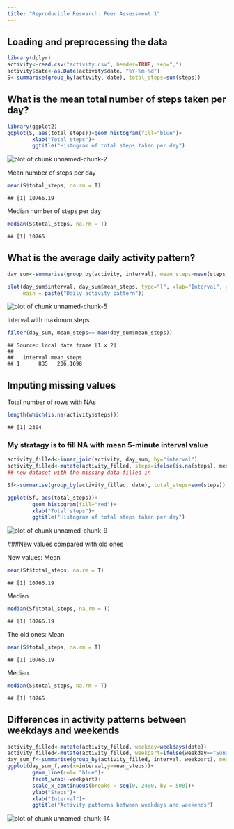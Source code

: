 ```yaml
---
title: "Reproducible Research: Peer Assessment 1"
---
```

## Loading and preprocessing the data

```r
library(dplyr)
activity<-read.csv("activity.csv", header=TRUE, sep=",")
activity$date<-as.Date(activity$date, "%Y-%m-%d")
S<-summarise(group_by(activity, date), total_steps=sum(steps))
```
## What is the mean total number of steps taken per day?

```r
library(ggplot2)
ggplot(S, aes(total_steps))+geom_histogram(fill="blue")+
        xlab("Total steps")+
        ggtitle("Histogram of total steps taken per day")
```

![plot of chunk unnamed-chunk-2](figure/unnamed-chunk-2-1.png) 

Mean number of steps per day

```r
mean(S$total_steps, na.rm = T)
```

```
## [1] 10766.19
```
Median number of steps per day

```r
median(S$total_steps, na.rm = T)
```

```
## [1] 10765
```
## What is the average daily activity pattern?

```r
day_sum<-summarise(group_by(activity, interval), mean_steps=mean(steps, na.rm=T))

plot(day_sum$interval, day_sum$mean_steps, type="l", xlab="Interval", ylab="Mean steps", 
     main = paste("Daily activity pattern"))
```

![plot of chunk unnamed-chunk-5](figure/unnamed-chunk-5-1.png) 

Interval with maximum steps 


```r
filter(day_sum, mean_steps== max(day_sum$mean_steps)) 
```

```
## Source: local data frame [1 x 2]
## 
##   interval mean_steps
## 1      835   206.1698
```

## Imputing missing values

Total number of rows with NAs

```r
length(which(is.na(activity$steps))) 
```

```
## [1] 2304
```


### My stratagy is to fill NA with mean 5-minute interval value

```r
activity_filled<-inner_join(activity, day_sum, by="interval")
activity_filled<-mutate(activity_filled, steps=ifelse(is.na(steps), mean_steps, steps)) 
## new dataset with the missing data filled in 
```


```r
Sf<-summarise(group_by(activity_filled, date), total_steps=sum(steps))

ggplot(Sf, aes(total_steps))+
        geom_histogram(fill="red")+
        xlab("Total steps")+
        ggtitle("Histogram of total steps taken per day")
```

![plot of chunk unnamed-chunk-9](figure/unnamed-chunk-9-1.png) 

###New values compared with old ones

New values:
Mean

```r
mean(Sf$total_steps, na.rm = T)
```

```
## [1] 10766.19
```
Median

```r
median(Sf$total_steps, na.rm = T)
```

```
## [1] 10766.19
```

The old ones:
Mean

```r
mean(S$total_steps, na.rm = T)
```

```
## [1] 10766.19
```
Median

```r
median(S$total_steps, na.rm = T)
```

```
## [1] 10765
```
## Differences in activity patterns between weekdays and weekends

```r
activity_filled<-mutate(activity_filled, weekday=weekdays(date))
activity_filled<-mutate(activity_filled, weekpart=ifelse(weekday=="Sunday"|weekday=="Saturday", "weekend", "weekday"))
day_sum_f<-summarise(group_by(activity_filled, interval, weekpart), mean_steps=mean(steps, na.rm=T))
ggplot(day_sum_f,aes(x=interval,y=mean_steps))+
        geom_line(col= "blue")+
        facet_wrap(~weekpart)+
        scale_x_continuous(breaks = seq(0, 2400, by = 500))+
        ylab("Steps")+
        xlab("Interval")+
        ggtitle("Activity patterns between weekdays and weekends")
```

![plot of chunk unnamed-chunk-14](figure/unnamed-chunk-14-1.png) 

